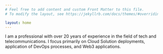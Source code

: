 ```yaml
---
# Feel free to add content and custom Front Matter to this file.
# To modify the layout, see https://jekyllrb.com/docs/themes/#overriding-theme-defaults

layout: home
---
```


I am a professional with over 20 years of experience in the field of tech and telecommunications. I focus primarily on Cloud Solution deployments, application of DevOps processes, and Web3 applications.